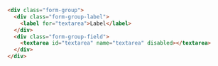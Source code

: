 ```html //DesignSystem version 2023
<div class="form-group">
  <div class="form-group-label">
    <label for="textarea">Label</label>
  </div>
  <div class="form-group-field">
    <textarea id="textarea" name="textarea" disabled></textarea>
  </div>
</div>
```